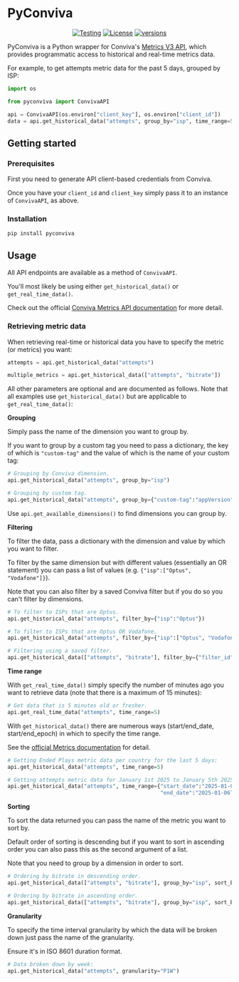 # PyConviva

<p align="center">
     <a href="https://github.com/ben-nour/pyconviva/actions/workflows/tests.yml"><img src="https://github.com/ben-nour/pyconviva/actions/workflows/tests.yml/badge.svg"                 alt="Testing"></a>
     <a href="https://github.com/ben-nour/pyconviva/blob/main/LICENSE"><img src="https://img.shields.io/pypi/l/pyconviva" alt="License"></a>
    <a href="https://pypi.org/project/pyconviva/"><img src="https://img.shields.io/pypi/pyversions/pyconviva" alt="versions"></a>
</p>

PyConviva is a Python wrapper for Conviva's [Metrics V3 API](https://developer.conviva.com/docs/metrics-api-v3), which provides programmatic access to historical and real-time metrics data.

For example, to get attempts metric data for the past 5 days, grouped by ISP:

```py
import os

from pyconviva import ConvivaAPI

api = ConvivaAPI(os.environ["client_key"], os.environ["client_id"])
data = api.get_historical_data("attempts", group_by="isp", time_range=5)
```

## Getting started

### Prerequisites 

First you need to generate API client-based credentials from Conviva.

Once you have your `client_id` and `client_key` simply pass it to an instance of `ConvivaAPI`, as above.

### Installation

```
pip install pyconviva
```

## Usage

All API endpoints are available as a method of `ConvivaAPI`.

You'll most likely be using either `get_historical_data()` or `get_real_time_data()`.

Check out the official [Conviva Metrics API documentation](https://developer.conviva.com/docs/metrics-api-v3) for more detail.

### Retrieving metric data

When retrieving real-time or historical data you have to
specify the metric (or metrics) you want:

```py
attempts = api.get_historical_data("attempts")

multiple_metrics = api.get_historical_data(["attempts", "bitrate"])
```

All other parameters are optional and are documented as follows. Note that
all examples use `get_historical_data()` but are applicable to `get_real_time_data()`:

**Grouping**

Simply pass the name of the dimension you want to group by.

If you want to group by a custom tag you need to pass a dictionary,
the key of which is `"custom-tag"` and the value of which is the name of your custom tag:

```py
# Grouping by Conviva dimension.
api.get_historical_data("attempts", group_by="isp")

# Grouping by custom tag.
api.get_historical_data("attempts", group_by={"custom-tag":"appVersion"})
```

Use `api.get_available_dimensions()` to find dimensions you can group by.

**Filtering**

To filter the data, pass a dictionary with the dimension and value by which you want to filter.

To filter by the same dimension but with different values (essentially an OR statement) you can 
pass a list of values (e.g. `{"isp":["Optus", "Vodafone"]}`).

Note that you can also filter by a saved Conviva filter but if you do so you can't filter
by dimensions.

```py
# To filter to ISPs that are Optus.
api.get_historical_data("attempts", filter_by={"isp":"Optus"})

# To filter to ISPs that are Optus OR Vodafone.
api.get_historical_data("attempts", filter_by={"isp":["Optus", "Vodafone"]})

# Filtering using a saved filter.
api.get_historical_data(["attempts", "bitrate"], filter_by={"filter_id":"180"})
```

**Time range**

With `get_real_time_data()` simply specify the number of minutes ago you want to retrieve data (note that there is a maximum of 15 minutes):

```py
# Get data that is 5 minutes old or fresher.
api.get_real_time_data("attempts", time_range=5)
```

With `get_historical_data()` there are numerous ways (start/end_date, start/end_epoch) in which to specify the time range.

See the [official Metrics documentation](https://developer.conviva.com/docs/metrics-api-v3/3434cc866b1a9-options-to-select-a-time-range) for detail.

```py
# Getting Ended Plays metric data per country for the last 5 days:
api.get_historical_data("attempts", time_range=5)

# Getting attempts metric data for January 1st 2025 to January 5th 2025
api.get_historical_data("attempts", time_range={"start_date":"2025-01-01T12:00:00.000Z",
                                                "end_date":"2025-01-06T12:59:59.000Z"})
```

**Sorting**

To sort the data returned you can pass the name of the metric you want to sort by.

Default order of sorting is descending but if you want to sort in ascending order you can
also pass this as the second argument of a list.

Note that you need to group by a dimension in order to sort.

```py
# Ordering by bitrate in descending order.
api.get_historical_data(["attempts", "bitrate"], group_by="isp", sort_by="bitrate")

# Ordering by bitrate in ascending order.
api.get_historical_data(["attempts", "bitrate"], group_by="isp", sort_by=["bitrate", "asc"])
```

**Granularity**

To specify the time interval granularity by which the data will be broken down
just pass the name of the granularity. 

Ensure it's in ISO 8601 duration format.

```py
# Data broken down by week:
api.get_historical_data("attempts", granularity="P1W")
```
